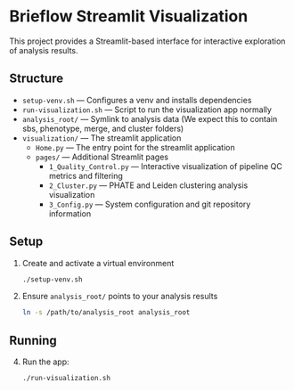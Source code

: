 # Brieflow Streamlit Visualization

This project provides a Streamlit-based interface for interactive exploration of analysis results.

## Structure

- `setup-venv.sh` — Configures a venv and installs dependencies
- `run-visualization.sh` — Script to run the visualization app normally
- `analysis_root/` — Symlink to analysis data (We expect this to contain sbs, phenotype, merge, and cluster folders)
- `visualization/` — The streamlit application
  - `Home.py` — The entry point for the streamlit application
  - `pages/` — Additional Streamlit pages
    - `1_Quality_Control.py` — Interactive visualization of pipeline QC metrics and filtering
    - `2_Cluster.py` — PHATE and Leiden clustering analysis visualization
    - `3_Config.py` — System configuration and git repository information

## Setup

1. Create and activate a virtual environment
   ```sh
   ./setup-venv.sh
   ```
2. Ensure `analysis_root/` points to your analysis results
   ```sh
   ln -s /path/to/analysis_root analysis_root
   ```

## Running
4. Run the app:
   ```sh
   ./run-visualization.sh
   ```
